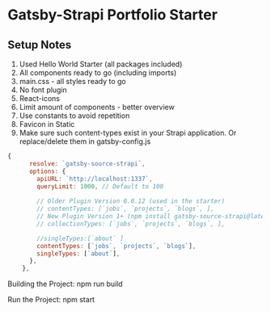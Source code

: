 # Gatsby-Strapi Portfolio Starter

## Setup Notes

1. Used Hello World Starter (all packages included)
2. All components ready to go (including imports)
3. main.css - all styles ready to go
4. No font plugin
5. React-icons
6. Limit amount of components - better overview
7. Use constants to avoid repetition
8. Favicon in Static
9. Make sure such content-types exist in your Strapi application. Or replace/delete them in gatsby-config.js

```javascript
{
      resolve: `gatsby-source-strapi`,
      options: {
        apiURL: `http://localhost:1337`,
        queryLimit: 1000, // Default to 100
        
        // Older Plugin Version 0.0.12 (used in the starter)
        // contentTypes: [`jobs`, `projects`, `blogs`, ],
        // New Plugin Version 1+ (npm install gatsby-source-strapi@latest)
        // collectionTypes: [`jobs`, `projects`, `blogs`, ],

        //singleTypes:[`about` ]
        contentTypes: [`jobs`, `projects`, `blogs`],
        singleTypes: [`about`],
      },
    },
```

Building the Project:
npm run build

Run the Project:
npm start